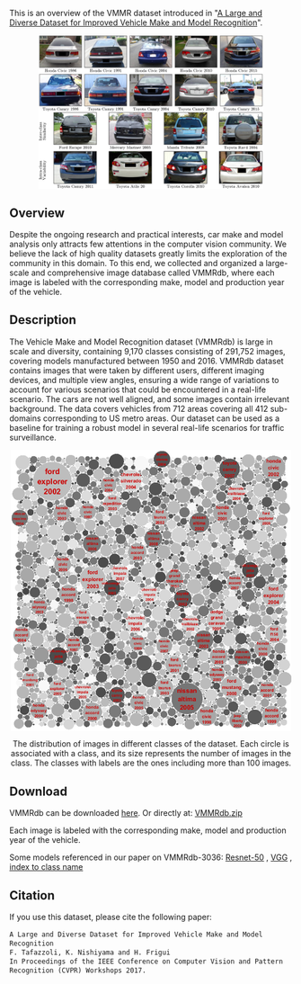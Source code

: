 This is an overview of the VMMR dataset introduced in "[A Large and Diverse Dataset for Improved Vehicle Make and Model Recognition](https://github.com/faezetta/VMMRdb/blob/master/meta/VMMR_TSWC.pdf)".

<p align="center"><img align="center" src="https://github.com/faezetta/VMMRdb/blob/master/meta/vmmrMultiplicity.png" alt="VMMRdb examples of multiplicity" width="400px">
<img align="center" src="https://github.com/faezetta/VMMRdb/blob/master/meta/vmmrAmbiguity.png" alt="VMMRdb examples af ambiguity" width="400px"></p>

## Overview
Despite the ongoing research and practical interests, car make and model analysis only attracts few attentions in the computer vision community. We believe the lack of high quality datasets greatly limits the exploration of the community in this domain. To this end, we collected and organized a large-scale and comprehensive image database called VMMRdb, where each image is labeled with the corresponding make, model and production year of the vehicle.	

## Description
The Vehicle Make and Model Recognition dataset (VMMRdb) is large in scale and diversity, containing 9,170 classes consisting of 291,752 images, covering models manufactured between 1950 and 2016. VMMRdb dataset contains images that were taken by different users, different imaging devices, and multiple view angles, ensuring a wide range of variations to account for various scenarios that could be encountered in a real-life scenario. The cars are not well aligned, and some images contain irrelevant background. The data covers vehicles from 712 areas covering all 412 sub-domains corresponding to US metro areas. Our dataset can be used as a baseline for training a robust model in several real-life scenarios for traffic surveillance. 	
<p align="center"><img align="center" src="https://github.com/faezetta/VMMRdb/blob/master/meta/dbHeatmap.png" alt="VMMRdb data distribution" width="500px"></p>
<p align="center">The distribution of images in different classes of the dataset. Each circle is associated with a class, and its size represents the number of images in the class. The classes with labels are the ones including more than 100 images.</p>

## Download
VMMRdb can be downloaded [here](http://vmmrdb.cecsresearch.org/).
Or directly at: [VMMRdb.zip](https://www.dropbox.com/s/uwa7c5uz7cac7cw/VMMRdb.zip?dl=0)

Each image is labeled with the corresponding make, model and production year of the vehicle.

Some models referenced in our paper on VMMRdb-3036: [Resnet-50](http://vmmrdb.cecsresearch.org/models/resnet-50.t7) , [VGG](http://vmmrdb.cecsresearch.org/models/vgg.t7) , [index to class name](http://vmmrdb.cecsresearch.org/models/index_class.t7) 

## Citation
If you use this dataset, please cite the following paper:
```
A Large and Diverse Dataset for Improved Vehicle Make and Model Recognition
F. Tafazzoli, K. Nishiyama and H. Frigui
In Proceedings of the IEEE Conference on Computer Vision and Pattern Recognition (CVPR) Workshops 2017. 
```
